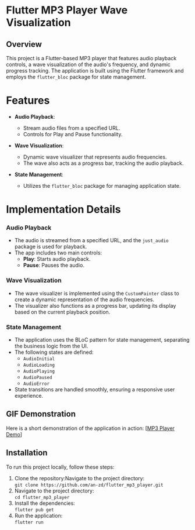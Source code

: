 # Flutter MP3 Player Wave Visualization

## Overview

This project is a Flutter-based MP3 player that features audio playback controls, a wave visualization of the audio's frequency, and dynamic progress tracking. The application is built using the Flutter framework and employs the `flutter_bloc` package for state management.

# Features

- **Audio Playback**: 
  - Stream audio files from a specified URL.
  - Controls for Play and Pause functionality.

- **Wave Visualization**: 
  - Dynamic wave visualizer that represents audio frequencies.
  - The wave also acts as a progress bar, tracking the audio playback.

- **State Management**: 
  - Utilizes the `flutter_bloc` package for managing application state.


# Implementation Details

### Audio Playback

- The audio is streamed from a specified URL, and the `just_audio` package is used for playback.
- The app includes two main controls:
  - **Play**: Starts audio playback.
  - **Pause**: Pauses the audio.

### Wave Visualization

- The wave visualizer is implemented using the `CustomPainter` class to create a dynamic representation of the audio frequencies.
- The visualizer also functions as a progress bar, updating its display based on the current playback position.

### State Management

- The application uses the BLoC pattern for state management, separating the business logic from the UI.
- The following states are defined:
  - `AudioInitial`
  - `AudioLoading`
  - `AudioPlaying`
  - `AudioPaused`
  - `AudioError`
- State transitions are handled smoothly, ensuring a responsive user experience.
  
## GIF Demonstration

 Here is a short demonstration of the application in action:
 [[MP3 Player Demo](https://github.com/anilvzecdata/flutter_mp3_player/blob/master/lib/assets/gif/VID-20241115-WA0005-ezgif.com-optimize.gif)]
 
 
## Installation

To run this project locally, follow these steps:

1. Clone the repository:Navigate to the project directory:<br/>
   `git clone https://github.com/an-zd/flutter_mp3_player.git`
2. Navigate to the project directory:<br/>
   `cd flutter_mp3_player`
3. Install the dependencies:<br/>
   `flutter pub get`
4. Run the application:<br/>
   `flutter run`
